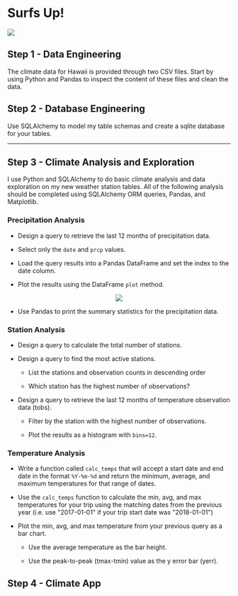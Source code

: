 <!--lint disable no-heading-punctuation-->
# Surfs Up!
<!--lint enable no-heading-punctuation-->

<img src='https://i.pinimg.com/736x/94/89/94/94899409a38c64e345163e6fd15ad553.jpg' />


## Step 1 - Data Engineering

The climate data for Hawaii is provided through two CSV files. Start by using Python and Pandas to inspect the content of these files and clean the data.


## Step 2 - Database Engineering

Use SQLAlchemy to model my table schemas and create a sqlite database for your tables. 


---

## Step 3 - Climate Analysis and Exploration

I use Python and SQLAlchemy to do basic climate analysis and data exploration on my new weather station tables. All of the following analysis should be completed using SQLAlchemy ORM queries, Pandas, and Matplotlib.


### Precipitation Analysis

* Design a query to retrieve the last 12 months of precipitation data.

* Select only the `date` and `prcp` values.

* Load the query results into a Pandas DataFrame and set the index to the date column.

* Plot the results using the DataFrame `plot` method.

<center><img src='images/precip.png' /></center>

* Use Pandas to print the summary statistics for the precipitation data.

### Station Analysis

* Design a query to calculate the total number of stations.

* Design a query to find the most active stations.

  * List the stations and observation counts in descending order

  * Which station has the highest number of observations?

* Design a query to retrieve the last 12 months of temperature observation data (tobs).

  * Filter by the station with the highest number of observations.

  * Plot the results as a histogram with `bins=12`.

### Temperature Analysis

* Write a function called `calc_temps` that will accept a start date and end date in the format `%Y-%m-%d` and return the minimum, average, and maximum temperatures for that range of dates.

* Use the `calc_temps` function to calculate the min, avg, and max temperatures for your trip using the matching dates from the previous year (i.e. use "2017-01-01" if your trip start date was "2018-01-01")

* Plot the min, avg, and max temperature from your previous query as a bar chart.

  * Use the average temperature as the bar height.

  * Use the peak-to-peak (tmax-tmin) value as the y error bar (yerr).



## Step 4 - Climate App

